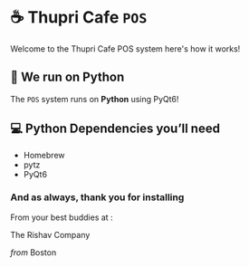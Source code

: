 # ☕️ Thupri Cafe `POS`
Welcome to the Thupri Cafe POS system here's how it works!

## 🐍 We run on Python
The `POS` system runs on **Python** using PyQt6!

## 💻 Python Dependencies you’ll need
- Homebrew
- pytz
- PyQt6


### And as always, thank you for installing

From your best buddies at :

The Rishav Company

_from_ Boston

